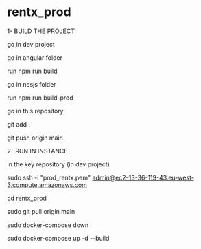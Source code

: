 # rentx_prod


1- BUILD THE PROJECT

go in dev project

go in angular folder

run npm run build

go in nesjs folder

run npm run build-prod

go in this repository

git add .

git push origin main

2- RUN IN INSTANCE

in the key repository (in dev project)

sudo ssh -i "prod_rentx.pem" admin@ec2-13-36-119-43.eu-west-3.compute.amazonaws.com

cd rentx_prod

sudo git pull origin main

sudo docker-compose down

sudo docker-compose up -d --build
